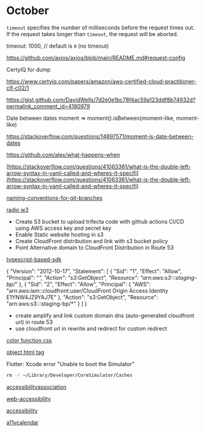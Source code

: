 # October

`timeout` specifies the number of milliseconds before the request times out. If the request takes longer than `timeout`, the request will be aborted.

timeout: 1000, // default is `0` (no timeout)

<https://github.com/axios/axios/blob/main/README.md#request-config>

CertyIQ for dump

<https://www.certyiq.com/papers/amazon/aws-certified-cloud-practitioner-clf-c02/1>

<https://gist.github.com/DavidWells/7d2e0e1bc78f4ac59a123ddf8b74932d?permalink_comment_id=4180979>

Date between dates moment => moment().isBetween(moment-like, moment-like)

<https://stackoverflow.com/questions/14897571/moment-js-date-between-dates>

<https://github.com/alex/what-happens-when>

[https://stackoverflow.com/questions/41063361/what-is-the-double-left-arrow-syntax-in-yaml-called-and-wheres-it-specifi](https://stackoverflow.com/questions/41063361/what-is-the-double-left-arrow-syntax-in-yaml-called-and-wheres-it-specifi)

[naming-conventions-for-git-branches](https://medium.com/@abhay.pixolo/naming-conventions-for-git-branches-a-cheatsheet-8549feca2534)

[radio w3](https://www.w3.org/TR/2017/WD-wai-aria-practices-1.1-20170628/examples/radio/radio-1/radio-1.html)

- Create S3 bucket to upload trifecta code with github actions CI/CD using AWS access key and secret key
- Enable Static website hosting in s3
- Create CloudFront distribution and link with s3 bucket policy
- Point Alternative domain to CloudFront Distribution in Route 53

[typescript-based-sdk](https://dev.to/jamesoyanna/developing-and-publishing-a-typescript-based-sdk-3pph)

{
    "Version": "2012-10-17",
    "Statement": [
        {
            "Sid": "1",
            "Effect": "Allow",
            "Principal": "*",
            "Action": "s3:GetObject",
            "Resource": "arn:aws:s3:::staging-bp/*"
        },
        {
            "Sid": "2",
            "Effect": "Allow",
            "Principal": {
                "AWS": "arn:aws:iam::cloudfront:user/CloudFront Origin Access Identity E1YNW4JZ9YAJ7E"
            },
            "Action": "s3:GetObject",
            "Resource": "arn:aws:s3:::staging-bp/*"
        }
    ]
}

- create amplify and link custom domain dns (auto-generated cloudfront url) in route 53
- use cloudfront url in rewrite and redirect for custom redirect

[color function css](https://developer.mozilla.org/en-US/docs/Web/CSS/color_value/color)

[object html tag](https://developer.mozilla.org/en-US/docs/Web/HTML/Element/object)

Flutter: Xcode error "Unable to boot the Simulator"

```bash
rm -r ~/Library/Developer/CoreSimulator/Caches
```

[accessibilityassociation](https://www.accessibilityassociation.org/s/)

[web-accessibility](https://css4u.gitbook.io/accessibility/accessibility/web-accessibility)

[accessibility](https://css4u.gitbook.io/accessibility)

[a11ycalendar](http://a11ycalendar.kaseybon.com/perceivable-1-1.html)
